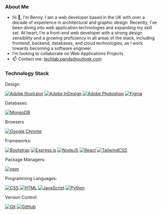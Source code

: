 ### About Me

- Hi 👋, I’m Benny. I am a web developer based in the UK with over a decade of experience in architectural and graphic design. Recently, I’ve been diving into web application technologies and expanding my skill set. At heart, I’m a front-end web developer with a strong design sensibility and a growing proficiency in all areas of the stack, including frontend, backend, databases, and cloud technologies, as I work towards becoming a software engineer.
- ‍I’m looking to collaborate on Web Applications Projects
- 📫 Contact me: techlab.panda@outlook.com

### Technology Stack

Design:

[![Adobe Illustrator](https://img.shields.io/badge/Adobe%20Illustrator-FF9A00?logo=adobe%20illustrator&logoColor=white)](#)
[![Adobe InDesign](https://img.shields.io/badge/Adobe%20InDesign-49021F?logo=adobeindesign&logoColor=white)](#)
[![Adobe Photoshop](https://img.shields.io/badge/Adobe%20Photoshop-31A8FF?logo=Adobe%20Photoshop&logoColor=black)](#)
[![Figma](https://img.shields.io/badge/Figma-F24E1E?logo=figma&logoColor=white)](#)

Databases:

[![MongoDB](https://img.shields.io/badge/MongoDB-%234ea94b.svg?logo=mongodb&logoColor=white)](#)

Browsers

[![Google Chrome](https://img.shields.io/badge/Google%20Chrome-4285F4?logo=GoogleChrome&logoColor=white)](#)

Frameworks:

[![Bootstrap](https://img.shields.io/badge/Bootstrap-7952B3?logo=bootstrap&logoColor=fff)](#)
[![Express.js](https://img.shields.io/badge/Express.js-%23404d59.svg?logo=express&logoColor=%2361DAFB)](#)
[![NodeJS](https://img.shields.io/badge/Node.js-6DA55F?logo=node.js&logoColor=white)](#)
[![React](https://img.shields.io/badge/React-%2320232a.svg?logo=react&logoColor=%2361DAFB)](#)
[![TailwindCSS](https://img.shields.io/badge/Tailwind%20CSS-%2338B2AC.svg?logo=tailwind-css&logoColor=white)](#)

Package Managers:

[![npm](https://img.shields.io/badge/npm-CB3837?logo=npm&logoColor=fff)](#)

Programming Languages:

[![CSS](https://img.shields.io/badge/CSS-1572B6?logo=css3&logoColor=fff)](#)
[![HTML](https://img.shields.io/badge/HTML-%23E34F26.svg?logo=html5&logoColor=white)](#)
[![JavaScript](https://img.shields.io/badge/JavaScript-F7DF1E?logo=javascript&logoColor=000)](#)
[![Python](https://img.shields.io/badge/Python-3776AB?logo=python&logoColor=fff)](#)

Version Control:

[![Git](https://img.shields.io/badge/Git-F05032?logo=git&logoColor=fff)](#)
[![GitHub](https://img.shields.io/badge/GitHub-%23121011.svg?logo=github&logoColor=white)](#)
